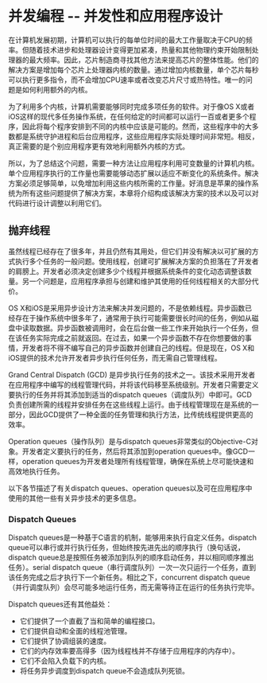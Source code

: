 # 并发编程 -- 并发性和应用程序设计

在计算机发展初期，计算机可以执行的每单位时间的最大工作量取决于CPU的频率。但随着技术进步和处理器设计变得更加紧凑，热量和其他物理约束开始限制处理器的最大频率。因此，芯片制造商寻找其他方法来提高芯片的整体性能。他们的解决方案是增加每个芯片上处理器内核的数量。通过增加内核数量，单个芯片每秒可以执行更多指令，而不会增加CPU速率或者改变芯片尺寸或热特性。唯一的问题是如何利用额外的内核。

为了利用多个内核，计算机需要能够同时完成多项任务的软件。对于像OS X或者iOS这样的现代多任务操作系统，在任何给定的时间都可以运行一百或者更多个程序，因此将每个程序安排到不同的内核中应该是可能的。然而，这些程序中的大多数都是系统守护进程和后台应用程序，这些应用程序实际处理时间非常短。相反，真正需要的是个别应用程序更有效地利用额外内核的方式。

所以，为了总结这个问题，需要一种方法让应用程序利用可变数量的计算机内核。单个应用程序执行的工作量也需要能够动态扩展以适应不断变化的系统条件。解决方案必须足够简单，以免增加利用这些内核所需的工作量。好消息是苹果的操作系统为所有这些问题提供了解决方案，本章将介绍构成该解决方案的技术以及可以对代码进行设计调整以利用它们。


## 抛弃线程

虽然线程已经存在了很多年，并且仍然有其用处，但它们并没有解决以可扩展的方式执行多个任务的一般问题。使用线程，创建可扩展解决方案的负担落在了开发者的肩膀上。开发者必须决定创建多少个线程并根据系统条件的变化动态调整该数量。另一个问题是，应用程序承担与创建和维护其使用的任何线程相关的大部分代价。

OS X和iOS是采用异步设计方法来解决并发问题的，不是依赖线程。异步函数已经存在于操作系统中很多年了，通常用于执行可能需要很长时间的任务，例如从磁盘中读取数据。异步函数被调用时，会在后台做一些工作来开始执行一个任务，但在该任务实际完成之前就返回。在过去，如果一个异步函数不存在你想要做的事情，开发者将不得不编写自己的异步函数并创建自己的线程。但是现在，OS X和iOS提供的技术允许开发者异步执行任何任务，而无需自己管理线程。

Grand Central Dispatch (GCD) 是异步执行任务的技术之一。该技术采用开发者在应用程序中编写的线程管理代码，并将该代码移至系统级别。开发者只需要定义要执行的任务并将其添加到适当的dispatch queues（调度队列）中即可。GCD负责创建所需的线程并安排任务在这些线程上运行。由于线程管理现在是系统的一部分，因此GCD提供了一种全面的任务管理和执行方法，比传统线程提供更高的效率。

Operation queues（操作队列）是与dispatch queues非常类似的Objective-C对象。开发者定义要执行的任务，然后将其添加到operation queues中。像GCD一样，operation queues为开发者处理所有线程管理，确保在系统上尽可能快速和高效地执行任务。

以下各节描述了有关dispatch queues、operation queues以及可在应用程序中使用的其他一些有关异步技术的更多信息。

### Dispatch Queues

Dispatch queues是一种基于C语言的机制，能够用来执行自定义任务。dispatch queue可以串行或并行执行任务，但始终按先进先出的顺序执行（换句话说，dispatch queue总是按照任务被添加到队列的顺序启动任务，并以相同顺序推出任务）。serial dispatch queue（串行调度队列）一次一次只运行一个任务，直到该任务完成之后才执行下一个新任务。相比之下，concurrent dispatch queue（并行调度队列）会尽可能多地运行任务，而无需等待正在运行的任务执行完毕。

Dispatch queues还有其他益处：
- 它们提供了一个直截了当和简单的编程接口。
- 它们提供自动和全面的线程池管理。
- 它们提供了协调组装的速度。
- 它们的内存效率要高得多（因为线程栈并不存储于应用程序的内存中）。
- 它们不会陷入负载下的内核。
- 将任务异步调度到dispatch queue不会造成队列死锁。


